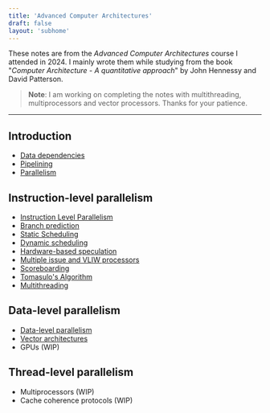 ```yaml
---
title: 'Advanced Computer Architectures'
draft: false
layout: 'subhome'
---
```


These notes are from the *Advanced Computer Architectures* course I attended in 2024. I mainly wrote them while studying from the book "*Computer Architecture - A quantitative approach*" by John Hennessy and David Patterson.

> **Note**: I am working on completing the notes with multithreading, multiprocessors and vector processors. Thanks for your patience.

---

## Introduction

- [Data dependencies](aca24-data-dependencies)
- [Pipelining](aca24-pipelining)
- [Parallelism](aca24-parallelism)

## Instruction-level parallelism

- [Instruction Level Parallelism](aca24-ilp)
- [Branch prediction](aca24-branch-prediction)
- [Static Scheduling](aca24-static-scheduling)
- [Dynamic scheduling](aca24-dynamic-scheduling)
- [Hardware-based speculation](aca24-hw-speculation)
- [Multiple issue and VLIW processors](aca24-multiple-issue-vliw)
- [Scoreboarding](aca24-scoreboarding)
- [Tomasulo's Algorithm](aca24-tomasulo)
- [Multithreading](aca24-multithreading)

## Data-level parallelism

- [Data-level parallelism](aca24-dlp)
- [Vector architectures](aca24-vector)
- GPUs (WIP)

## Thread-level parallelism

- Multiprocessors (WIP)
- Cache coherence protocols (WIP)

